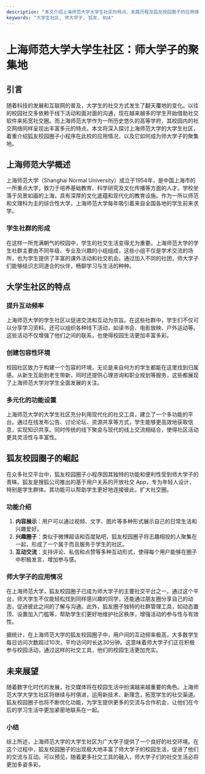```yaml
---
description: "本文介绍上海师范大学大学生社区的特点、发展历程及狐友校园圈子的应用情况，探讨师大学子的社交平台与校园生活。"
keywords: "大学生社区, 师大学子, 狐友, BUA"
---
```

# 上海师范大学大学生社区：师大学子的聚集地

## 引言

随着科技的发展和互联网的普及，大学生的社交方式发生了翻天覆地的变化。以往的校园社交多依赖于线下活动和面对面的沟通，现在越来越多的学生开始借助社交软件来拓宽社交圈。而上海师范大学作为一所历史悠久的高等学府，其校园内的社交网络同样呈现出丰富多元的特点。本文将深入探讨上海师范大学的大学生社区，着重介绍狐友校园圈子小程序在此校的应用情况，以及它如何成为师大学子的聚集地。

## 上海师范大学概述

上海师范大学（Shanghai Normal University）成立于1954年，是中国上海市的一所重点大学，致力于培养基础教育、科学研究及文化传播等方面的人才。学校坐落于风景如画的上海，具有深厚的文化底蕴和现代化的教育设施。作为一所以师范和文理科为主的综合性大学，上海师范大学每年吸引着来自全国各地的学生前来求学。

### 学生社群的形成

在这样一所充满朝气的校园中，学生的社交生活变得尤为重要。上海师范大学的学生社群主要由不同年级、专业及兴趣的小组组成，这些小组不仅是学术交流的场所，也为学生提供了丰富的课外活动和社交机会。通过加入不同的社团，师大学子们能够结识志同道合的伙伴，畅聊学习与生活的种种。

## 大学生社区的特点

### 提升互动频率

上海师范大学的学生社区以促进交流和互动为宗旨。在这些社群中，学生们不仅可以分享学习资料，还可以组织各种线下活动，如读书会、电影放映、户外运动等。这些活动不仅增强了他们之间的联系，也使得校园生活更加丰富多彩。

### 创建包容性环境

校园社区致力于构建一个包容的环境，无论是来自何方的学生都能在这里找到归属感。从新生互助到老生带新，同时还提供心理咨询和职业规划等服务，这些都展现了上海师范大学对学生全面发展的关注。

### 多元化的功能设置

上海师范大学的大学生社区充分利用现代化的社交工具，建立了一个多功能的平台。通过在线发布公告、讨论论坛、资源共享等方式，学生能够更高效地获取信息，实现知识共享。同时传统的线下聚会与现代的线上交流相结合，使得社区活动更具灵活性与丰富性。

## 狐友校园圈子的崛起

在众多社交平台中，狐友校园圈子小程序因其独特的功能和便利性受到师大学子的青睐。狐友是搜狐公司推出的基于用户关系的开放社交 App，专为年轻人设计，特别是学生群体。其功能可以帮助学生更好地连接彼此，扩大社交圈。

### 功能介绍

1. **内容展示**：用户可以通过视频、文字、图片等多种形式展示自己的日常生活和兴趣爱好。
2. **兴趣圈子**：类似于微博超话和百度贴吧，狐友校园圈子将志趣相投的人聚集在一起，形成了一个属于而且服务于学生的社区。
3. **互动交流**：支持评论、私信和点赞等多种互动形式，使得每个用户能够在圈子中积极发言，增加参与感。

### 师大学子的应用情况

在上海师范大学，狐友校园圈子已成为师大学子的主要社交平台之一。通过这个平台，师大学生不仅能轻松找到同样感兴趣的同学，还能通过朋友圈分享自己的动态，促进彼此之间的了解与沟通。此外，狐友圈子独特的社群管理工具，如动态置顶、设置加入门槛等，帮助学生们更好地维护社区秩序，增强活动的参与性与有效性。

据统计，在上海师范大学的狐友校园圈子中，用户间的互动频率极高，大多数学生每日访问次数超过10次，平均访问时长达30分钟。这意味着师大学子们正在积极参与校园活动，通过这样的社交工具，他们的校园生活更加充实。

## 未来展望

随着数字化时代的发展，社交媒体将在校园生活中扮演越来越重要的角色。上海师范大学大学生社区将继续与时俱进，运用新技术、新理念，拓宽学生的社交渠道。狐友校园圈子也将不断优化功能，为学生提供更多的交流与合作机会，让他们在今后的学习生活中更加紧密地联系在一起。

### 小结

综上所述，上海师范大学的大学生社区为广大学子提供了一个良好的社交环境。在这个过程中，狐友校园圈子的出现极大地丰富了师大学子的校园生活，促进了他们的交流与互动。可以预见，随着更多社交工具的融入，师大学子们的社交生活必将更加多姿多彩。
